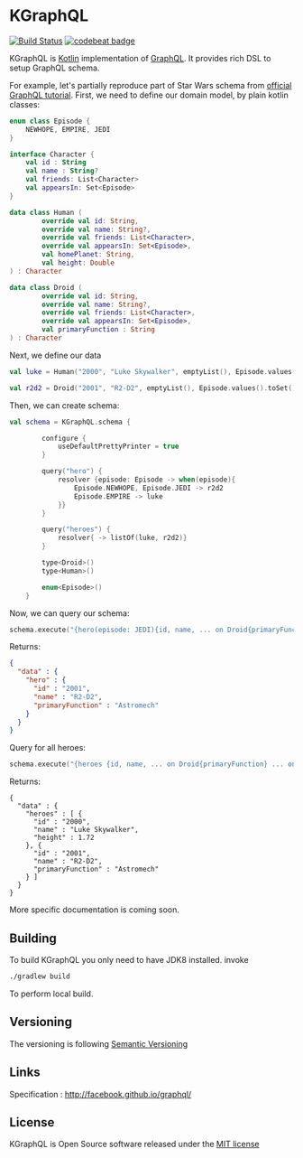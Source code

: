 # KGraphQL

[![Build Status](https://travis-ci.org/pgutkowski/KGraphQL.svg?branch=master)](https://travis-ci.org/pgutkowski/KGraphQL)
[![codebeat badge](https://codebeat.co/badges/b26d3c87-7cd1-4358-93cd-45d395669bdc)](https://codebeat.co/projects/github-com-pgutkowski-kgraphql-master)

KGraphQL is [Kotlin](https://kotlinlang.org/) implementation of [GraphQL](http://graphql.org/). It provides rich DSL to setup GraphQL schema. 

For example, let's partially reproduce part of Star Wars schema from [official GraphQL tutorial](http://graphql.org/learn/queries/). First, we need to define our domain model, by plain kotlin classes: 

````kotlin
enum class Episode {
    NEWHOPE, EMPIRE, JEDI
}

interface Character {
    val id : String
    val name : String?
    val friends: List<Character>
    val appearsIn: Set<Episode>
}

data class Human (
        override val id: String,
        override val name: String?,
        override val friends: List<Character>,
        override val appearsIn: Set<Episode>,
        val homePlanet: String,
        val height: Double
) : Character

data class Droid (
        override val id: String,
        override val name: String?,
        override val friends: List<Character>,
        override val appearsIn: Set<Episode>,
        val primaryFunction : String
) : Character
````
Next, we define our data 
```` kotlin
val luke = Human("2000", "Luke Skywalker", emptyList(), Episode.values().toSet(), "Tatooine", 1.72)

val r2d2 = Droid("2001", "R2-D2", emptyList(), Episode.values().toSet(), "Astromech")
````

Then, we can create schema:

```` kotlin
val schema = KGraphQL.schema {

        configure {
            useDefaultPrettyPrinter = true
        }

        query("hero") {
            resolver {episode: Episode -> when(episode){
                Episode.NEWHOPE, Episode.JEDI -> r2d2
                Episode.EMPIRE -> luke
            }}
        }

        query("heroes") {
            resolver{ -> listOf(luke, r2d2)}
        }

        type<Droid>()
        type<Human>()

        enum<Episode>()
    }
````
Now, we can query our schema:
````kotlin
schema.execute("{hero(episode: JEDI){id, name, ... on Droid{primaryFunction} ... on Human{height}}}")
````
Returns:
````json
{
  "data" : {
    "hero" : {
      "id" : "2001",
      "name" : "R2-D2",
      "primaryFunction" : "Astromech"
    }
  }
}
````

Query for all heroes:
````kotlin
schema.execute("{heroes {id, name, ... on Droid{primaryFunction} ... on Human{height}}}")
````
Returns:
````
{
  "data" : {
    "heroes" : [ {
      "id" : "2000",
      "name" : "Luke Skywalker",
      "height" : 1.72
    }, {
      "id" : "2001",
      "name" : "R2-D2",
      "primaryFunction" : "Astromech"
    } ]
  }
}
````
More specific documentation is coming soon.

## Building

To build KGraphQL you only need to have JDK8 installed. invoke

```` bash
./gradlew build
````
To perform local build.

## Versioning

The versioning is following [Semantic Versioning](http://semver.org/)

## Links 

Specification : http://facebook.github.io/graphql/

## License

KGraphQL is Open Source software released under the [MIT license](https://opensource.org/licenses/MIT)
